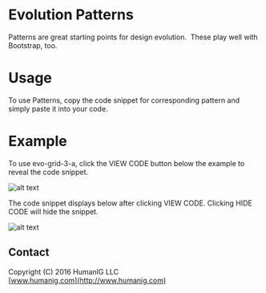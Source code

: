 # Evolution Patterns
Patterns are great starting points for design evolution.  These play well with Bootstrap, too.

# Usage
To use Patterns, copy the code snippet for corresponding pattern and simply paste it into your code.

# Example
To use evo-grid-3-a, click the VIEW CODE button below the example to reveal the code snippet.

![alt text](https://labelle.github.io/evolution-patterns/img/patterns_code/view.png "View Code")

The code snippet displays below after clicking VIEW CODE. Clicking HIDE CODE will hide the snippet.

![alt text](https://labelle.github.io/evolution-patterns/img/patterns_code/hide.png "Hide Code")

## Contact
Copyright (C) 2016 HumanIG LLC<br>
[www.humanig.com](http://www.humanig.com)<br>
  